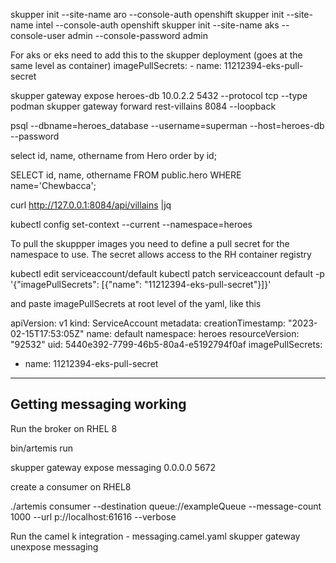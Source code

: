 
skupper init --site-name aro --console-auth openshift
skupper init --site-name intel --console-auth openshift
skupper init --site-name aks --console-user admin --console-password admin

For aks or eks need to add this to the skupper deployment (goes at the same level as container)
      imagePullSecrets:
        - name: 11212394-eks-pull-secret


skupper gateway expose heroes-db 10.0.2.2 5432 --protocol tcp --type podman
skupper gateway forward rest-villains 8084 --loopback

psql --dbname=heroes_database --username=superman --host=heroes-db --password

select id, name, othername from Hero order by id;

SELECT id, name, othername FROM public.hero WHERE name='Chewbacca';

curl http://127.0.0.1:8084/api/villains |jq

kubectl config set-context --current --namespace=heroes


To pull the skuppper images you need to define a pull secret for the namespace to use. The secret allows access to the RH container registry

kubectl edit serviceaccount/default
kubectl patch serviceaccount default -p '{"imagePullSecrets": [{"name": "11212394-eks-pull-secret"}]}'

and paste imagePullSecrets at root level of the yaml, like this

apiVersion: v1
kind: ServiceAccount
metadata:
  creationTimestamp: "2023-02-15T17:53:05Z"
  name: default
  namespace: heroes
  resourceVersion: "92532"
  uid: 5440e392-7799-46b5-80a4-e5192794f0af
imagePullSecrets:
  - name: 11212394-eks-pull-secret


----------------
Getting messaging working
---------------
Run the broker on RHEL 8

bin/artemis run

skupper gateway expose messaging 0.0.0.0 5672

create a consumer on RHEL8

./artemis consumer --destination queue://exampleQueue  --message-count 1000  --url p://localhost:61616 --verbose

Run the camel k integration - messaging.camel.yaml
skupper gateway unexpose messaging